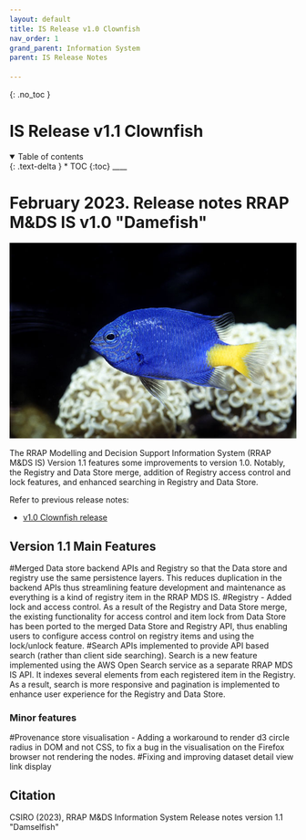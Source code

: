 ```yaml
---
layout: default
title: IS Release v1.0 Clownfish
nav_order: 1
grand_parent: Information System
parent: IS Release Notes

---
```

{: .no_toc }
# IS Release v1.1 Clownfish
<details  open markdown="block">
  <summary>
    Table of contents
  </summary>
{: .text-delta }
* TOC
{:toc}
____
</details>


# February 2023. Release notes RRAP M&DS IS v1.0 "Damefish"

![v1.1 Damefish](../../assets/images/release_notes_v1-1/Yellowtail_Damselfish.png)

The RRAP Modelling and Decision Support Information System (RRAP M&DS IS) Version 1.1 features some improvements to version 1.0. Notably, the Registry and Data Store merge, addition of Registry access control and lock features, and enhanced searching in Registry and Data Store.

Refer to previous release notes:
* [v1.0 Clownfish release](https://gbrrestoration.github.io/rrap-mds-knowledge-hub/information-system/release-notes/v1-0.html)

## Version 1.1 Main Features

#Merged Data store backend APIs and Registry so that the Data store and registry use the same persistence layers. This reduces duplication in the backend APIs thus streamlining feature development and maintenance as everything is a kind of registry item in the RRAP MDS IS. 
#Registry - Added lock and access control. As a result of the Registry and Data Store merge, the existing functionality for access control and item lock from Data Store has been ported to the merged Data Store and Registry API, thus enabling users to configure access control on registry items and using the lock/unlock feature.
#Search APIs implemented to provide API based search (rather than client side searching). Search is a new feature implemented using the AWS Open Search service as a separate RRAP MDS IS API. It indexes several elements from each registered item in the Registry. As a result, search is more responsive and pagination is implemented to enhance user experience for the Registry and Data Store. 


### Minor features 

#Provenance store visualisation - Adding a workaround to render d3 circle radius in DOM and not CSS, to fix a bug in the visualisation on the Firefox browser not rendering the nodes. 
#Fixing and improving dataset detail view link display 


## Citation

CSIRO (2023), RRAP M&DS Information System Release notes version 1.1 "Damselfish"

